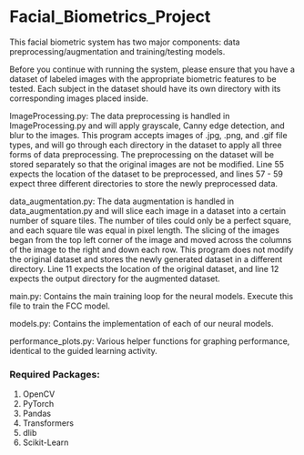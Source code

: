 # Facial_Biometrics_Project

This facial biometric system has two major components: data preprocessing/augmentation and training/testing models.

Before you continue with running the system, please ensure that you have a dataset of labeled images with the appropriate biometric features to be tested. Each subject in the dataset should have its own directory with its corresponding images placed inside.

ImageProcessing.py:
The data preprocessing is handled in ImageProcessing.py and will apply grayscale, Canny edge detection, and blur to the images. This program accepts images of .jpg, .png, and .gif file types, and will go through each directory in the dataset to apply all three forms of data preprocessing. The preprocessing on the dataset will be stored separately so that the original images are not be modified. Line 55 expects the location of the dataset to be preprocessed, and lines 57 - 59 expect three different directories to store the newly preprocessed data.

data_augmentation.py:
The data augmentation is handled in data_augmentation.py and will slice each image in a dataset into a certain number of square tiles. The number of tiles could only be a perfect square, and each square tile was equal in pixel length. The slicing of the images began from the top left corner of the image and moved across the columns of the image to the right and down each row. This program does not modify the original dataset and stores the newly generated dataset in a different directory. Line 11 expects the location of the original dataset, and line 12 expects the output directory for the augmented dataset.

main.py:
Contains the main training loop for the neural models. Execute this file to train the FCC model.

models.py:
Contains the implementation of each of our neural models.

performance_plots.py:
Various helper functions for graphing performance, identical to the guided learning activity.

### Required Packages:

1. OpenCV
2. PyTorch
3. Pandas
4. Transformers
5. dlib
6. Scikit-Learn

